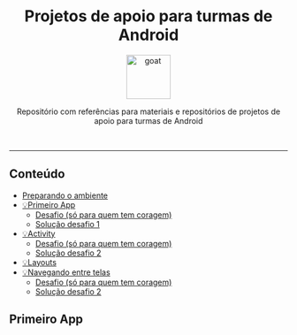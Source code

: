 <div align="center">
<h1>Projetos de apoio para turmas de Android</h1>

<a href="https://www.emojione.com/emoji/1f410">
  <img
    height="80"
    width="80"
    alt="goat"
    src="https://raw.githubusercontent.com/eumagnun/apoio-turmas-android/assets/android_icon.png"
  />
</a>

<p>Repositório com referências para materiais e repositórios de projetos de apoio para turmas de Android</p>

<br />

</div>

<hr />

## Conteúdo

- [Preparando o ambiente](#installation)
- [💡Primeiro App](#primeiro-app)
  - [Desafio (só para quem tem coragem)](#desafio1)
  - [Solução desafio 1](#solucao-desafio1)
- [💡Activity](#activity)
  - [Desafio (só para quem tem coragem)](#desafio2)
  - [Solução desafio 2](#solucao-desafio1)
- [💡Layouts](#activity)
- [💡Navegando entre telas](#navigation-between-screens)
  - [Desafio (só para quem tem coragem)](#desafio3)
  - [Solução desafio 2](#solucao-desafio3) 



## Primeiro App
 
